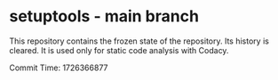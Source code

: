 # setuptools - main branch

This repository contains the frozen state of the repository.
Its history is cleared. It is used only for static code
analysis with Codacy.

Commit Time: 1726366877